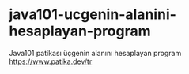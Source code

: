 # java101-ucgenin-alanini-hesaplayan-program
Java101 patikası üçgenin alanını hesaplayan program 
https://www.patika.dev/tr
